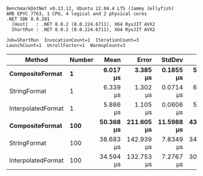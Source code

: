 ```

BenchmarkDotNet v0.13.12, Ubuntu 22.04.4 LTS (Jammy Jellyfish)
AMD EPYC 7763, 1 CPU, 4 logical and 2 physical cores
.NET SDK 8.0.201
  [Host]   : .NET 8.0.2 (8.0.224.6711), X64 RyuJIT AVX2
  ShortRun : .NET 8.0.2 (8.0.224.6711), X64 RyuJIT AVX2

Job=ShortRun  InvocationCount=1  IterationCount=3  
LaunchCount=1  UnrollFactor=1  WarmupCount=3  

```
| Method             | Number | Mean      | Error      | StdDev     | Min       | Max       | Allocated |
|------------------- |------- |----------:|-----------:|-----------:|----------:|----------:|----------:|
| **CompositeFormat**    | **1**      |  **6.017 μs** |   **3.385 μs** |  **0.1855 μs** |  **5.830 μs** |  **6.201 μs** |     **872 B** |
| StringFormat       | 1      |  6.339 μs |   1.302 μs |  0.0714 μs |  6.262 μs |  6.403 μs |     896 B |
| InterpolatedFormat | 1      |  5.886 μs |   1.105 μs |  0.0606 μs |  5.816 μs |  5.926 μs |     872 B |
| **CompositeFormat**    | **100**    | **50.368 μs** | **211.605 μs** | **11.5988 μs** | **43.482 μs** | **63.759 μs** |   **14336 B** |
| StringFormat       | 100    | 38.683 μs | 142.939 μs |  7.8349 μs | 34.145 μs | 47.730 μs |   16736 B |
| InterpolatedFormat | 100    | 34.594 μs | 132.753 μs |  7.2767 μs | 30.106 μs | 42.990 μs |   14336 B |
